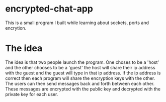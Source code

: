# encrypted-chat-app
This is a small program I built while learning about sockets, ports and encrytion.

# The idea
The idea is that two people launch the program. One choses to be a 'host' and the other chooses to be a 'guest' the host will share their ip address with the guest and the guest will type in that ip address. If the ip address is correct then each program will share the encryption keys with the other. The users can then send messages back and forth between each other. These messages are encrypted with the public key and decrypted with the private key for each user.  
